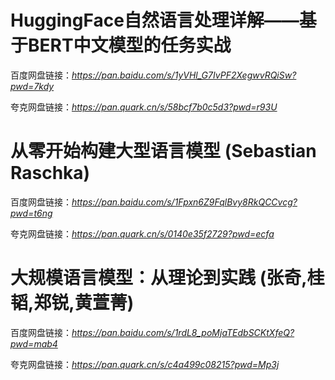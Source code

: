 # HuggingFace自然语言处理详解——基于BERT中文模型的任务实战
百度网盘链接：*https://pan.baidu.com/s/1yVHl_G7IvPF2XegwvRQiSw?pwd=7kdy*

夸克网盘链接：*https://pan.quark.cn/s/58bcf7b0c5d3?pwd=r93U*
# 从零开始构建大型语言模型 (Sebastian Raschka)
百度网盘链接：*https://pan.baidu.com/s/1Fpxn6Z9FqlBvy8RkQCCvcg?pwd=t6ng*

夸克网盘链接：*https://pan.quark.cn/s/0140e35f2729?pwd=ecfa*
# 大规模语言模型：从理论到实践 (张奇,桂韬,郑锐,⻩萱菁) 
百度网盘链接：*https://pan.baidu.com/s/1rdL8_poMjaTEdbSCKtXfeQ?pwd=mab4*

夸克网盘链接：*https://pan.quark.cn/s/c4a499c08215?pwd=Mp3j*